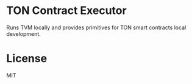 # TON Contract Executor

Runs TVM locally and provides primitives for TON smart contracts local development.


# License

MIT